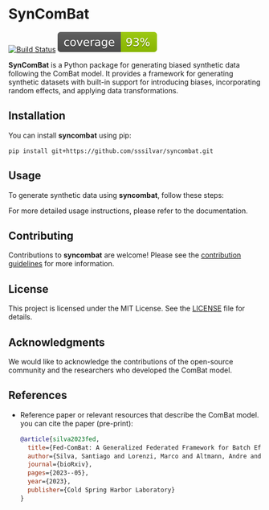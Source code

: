 # SynComBat
[![Build Status](https://app.travis-ci.com/sssilvar/syncombat.svg?branch=main)](https://app.travis-ci.com/sssilvar/syncombat)
![codecov](badges/coverage.svg)

**SynComBat** is a Python package for generating biased synthetic data following the ComBat model. It provides a framework for generating synthetic datasets with built-in support for introducing biases, incorporating random effects, and applying data transformations.

## Installation

You can install **syncombat** using pip:

```shell
pip install git+https://github.com/sssilvar/syncombat.git
```

## Usage

To generate synthetic data using **syncombat**, follow these steps:


For more detailed usage instructions, please refer to the documentation.


## Contributing

Contributions to **syncombat** are welcome! Please see the [contribution guidelines](CONTRIBUTING.md) for more information.

## License

This project is licensed under the MIT License. See the [LICENSE](LICENSE) file for details.

## Acknowledgments

We would like to acknowledge the contributions of the open-source community and the researchers who developed the ComBat model.

## References

- Reference paper or relevant resources that describe the ComBat model.
you can cite the paper (pre-print): 
    ```bibtex
    @article{silva2023fed,
      title={Fed-ComBat: A Generalized Federated Framework for Batch Effect Harmonization in Collaborative Studies},
      author={Silva, Santiago and Lorenzi, Marco and Altmann, Andre and Oxtoby, Neil},
      journal={bioRxiv},
      pages={2023--05},
      year={2023},
      publisher={Cold Spring Harbor Laboratory}
    }
    ```
